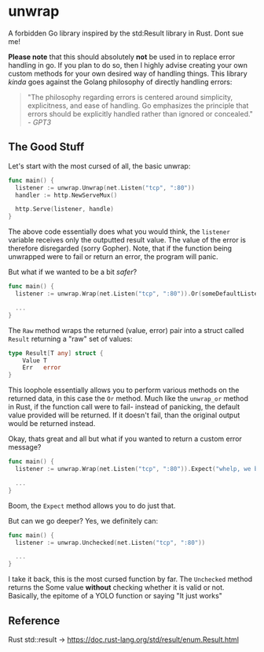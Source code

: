# unwrap
A forbidden Go library inspired by the std:Result library in Rust. Dont sue me!

**Please note** that this should absolutely **not** be used in to replace error handling in go. If you plan to do so, then I 
highly advise creating your own custom methods for your own desired way of handling things. This library *kinda* goes against
the Golang philosophy of directly handling errors:

> "The philosophy regarding errors is centered around simplicity, explicitness, and ease of handling. Go
> emphasizes the principle that errors should be explicitly handled rather than 
ignored or concealed." *- GPT3*

## The Good Stuff
Let's start with the most cursed of all, the basic unwrap:
```go
func main() {
  listener := unwrap.Unwrap(net.Listen("tcp", ":80"))
  handler := http.NewServeMux()

  http.Serve(listener, handle)
}
```
The above code essentially does what you would think, the ```listener``` variable receives only the outputted result
value. The value of the error is therefore disregarded (sorry Gopher). Note, that if the function being unwrapped were 
to fail or return an error, the program will panic.

But what if we wanted to be a bit *safer*?
```go
func main() {
  listener := unwrap.Wrap(net.Listen("tcp", ":80")).Or(someDefaultListener)

  ...
}
```
The ```Raw``` method wraps the returned (value, error) pair into a struct called ```Result``` returning a "raw" set of values:
```go
type Result[T any] struct {
	Value T
	Err   error
}
```
This loophole essentially allows you to perform various methods on the returned data, in this case the ```Or``` method.
Much like the ```unwrap_or``` method in Rust, if the function call were to fail- instead of panicking, 
the default value provided will be returned. If it doesn't fail, than the original output would be returned instead.

Okay, thats great and all but what if you wanted to return a custom error message?
```go
func main() {
  listener := unwrap.Wrap(net.Listen("tcp", ":80")).Expect("whelp, we broke the system")

  ...
}
```
Boom, the ```Expect``` method allows you to do just that.

But can we go deeper? Yes, we definitely can:
```go
func main() {
  listener := unwrap.Unchecked(net.Listen("tcp", ":80"))

  ...
}
```
I take it back, this is the most cursed function by far. The ```Unchecked``` method returns the Some value **without** checking 
whether it is valid or not. Basically, the epitome of a YOLO function or saying "It just works"

## Reference
Rust std::result -> https://doc.rust-lang.org/std/result/enum.Result.html
